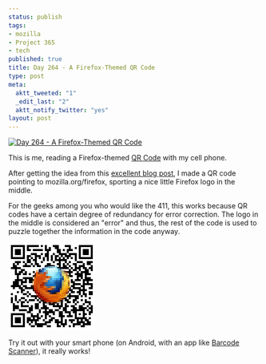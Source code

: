 ```yaml
--- 
status: publish
tags: 
- mozilla
- Project 365
- tech
published: true
title: Day 264 - A Firefox-Themed QR Code
type: post
meta: 
  aktt_tweeted: "1"
  _edit_last: "2"
  aktt_notify_twitter: "yes"
layout: post
---
```

<a href="http://www.flickr.com/photos/freeed/6171185138/" title="Day 264 - A Firefox-Themed QR Code by Fred​, on Flickr"><img src="http://farm7.static.flickr.com/6164/6171185138_b45c55f9f9.jpg" width="333" height="500" alt="Day 264 - A Firefox-Themed QR Code"/></a>

This is me, reading a Firefox-themed <a href="http://en.wikipedia.org/wiki/QR_code">QR Code</a> with my cell phone.

After getting the idea from this <a href="http://hackaday.com/2011/08/11/how-to-put-your-logo-in-a-qr-code/">excellent blog post</a>, I made a QR code pointing to mozilla.org/firefox, sporting a nice little Firefox logo in the middle.

For the geeks among you who would like the 411, this works because QR codes have a certain degree of redundancy for error correction. The logo in the middle is considered an "error" and thus, the rest of the code is used to puzzle together the information in the code anyway.

<img src="/media/wp/2011/09/fx-qr.png" alt="" title="Firefox QR Code" width="174" height="174" class="alignnone size-full wp-image-4366" />

Try it out with your smart phone (on Android, with an app like <a href="https://market.android.com/details?id=com.google.zxing.client.android&hl=en">Barcode Scanner</a>), it really works!
